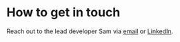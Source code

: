 # How to get in touch

Reach out to the lead developer Sam via [email](mailto:s.o.andrews@liverpool.ac.uk) or [LinkedIn](https://www.linkedin.com/in/sam-o-andrews/).